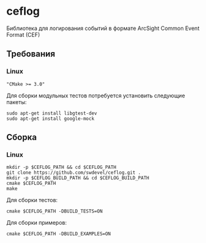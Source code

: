 # ceflog

Библиотека для логирования событий в формате ArcSight Common Event Format (CEF)

## Требования

### Linux
~~~
"CMake >= 3.0"
~~~

Для сборки модульных тестов потребуется установить следующие пакеты:
~~~
sudo apt-get install libgtest-dev
sudo apt-get install google-mock
~~~

## Сборка

### Linux

~~~
mkdir -p $CEFLOG_PATH && cd $CEFLOG_PATH
git clone https://github.com/swdevel/ceflog.git .
mkdir -p $CEFLOG_BUILD_PATH && cd $CEFLOG_BUILD_PATH
cmake $CEFLOG_PATH
make
~~~

Для сборки тестов:
~~~
cmake $CEFLOG_PATH -DBUILD_TESTS=ON
~~~

Для сборки примеров:
~~~
cmake $CEFLOG_PATH -DBUILD_EXAMPLES=ON
~~~